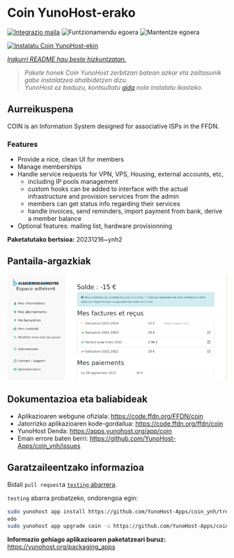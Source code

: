 <!--
Ohart ongi: README hau automatikoki sortu da <https://github.com/YunoHost/apps/tree/master/tools/readme_generator>ri esker
EZ editatu eskuz.
-->

# Coin YunoHost-erako

[![Integrazio maila](https://apps.yunohost.org/badge/integration/coin)](https://ci-apps.yunohost.org/ci/apps/coin/)
![Funtzionamendu egoera](https://apps.yunohost.org/badge/state/coin)
![Mantentze egoera](https://apps.yunohost.org/badge/maintained/coin)

[![Instalatu Coin YunoHost-ekin](https://install-app.yunohost.org/install-with-yunohost.svg)](https://install-app.yunohost.org/?app=coin)

*[Irakurri README hau beste hizkuntzatan.](./ALL_README.md)*

> *Pakete honek Coin YunoHost zerbitzari batean azkar eta zailtasunik gabe instalatzea ahalbidetzen dizu.*  
> *YunoHost ez baduzu, kontsultatu [gida](https://yunohost.org/install) nola instalatu ikasteko.*

## Aurreikuspena

COIN is an Information System designed for associative ISPs in the FFDN.

### Features

- Provide a nice, clean UI for members
- Manage memberships
- Handle service requests for VPN, VPS, Housing, external accounts, etc,
    - including IP pools management
    - custom hooks can be added to interface with the actual infrastructure and provision services from the admin
    - members can get status info regarding their services
    - handle invoices, send reminders, import payment from bank, derive a member balance
- Optional features: mailing list, hardware provisionning


**Paketatutako bertsioa:** 20231216~ynh2

## Pantaila-argazkiak

![Coin(r)en pantaila-argazkia](./doc/screenshots/screenshot.png)

## Dokumentazioa eta baliabideak

- Aplikazioaren webgune ofiziala: <https://code.ffdn.org/FFDN/coin>
- Jatorrizko aplikazioaren kode-gordailua: <https://code.ffdn.org/ffdn/coin>
- YunoHost Denda: <https://apps.yunohost.org/app/coin>
- Eman errore baten berri: <https://github.com/YunoHost-Apps/coin_ynh/issues>

## Garatzaileentzako informazioa

Bidali `pull request`a [`testing` abarrera](https://github.com/YunoHost-Apps/coin_ynh/tree/testing).

`testing` abarra probatzeko, ondorengoa egin:

```bash
sudo yunohost app install https://github.com/YunoHost-Apps/coin_ynh/tree/testing --debug
edo
sudo yunohost app upgrade coin -u https://github.com/YunoHost-Apps/coin_ynh/tree/testing --debug
```

**Informazio gehiago aplikazioaren paketatzeari buruz:** <https://yunohost.org/packaging_apps>
